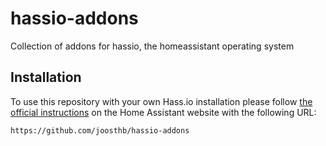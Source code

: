 # hassio-addons

Collection of addons for hassio, the homeassistant operating system

## Installation

To use this repository with your own Hass.io installation please follow [the official instructions](https://www.home-assistant.io/hassio/installing_third_party_addons/) on the Home Assistant website with the following URL:

```txt
https://github.com/joosthb/hassio-addons
```

